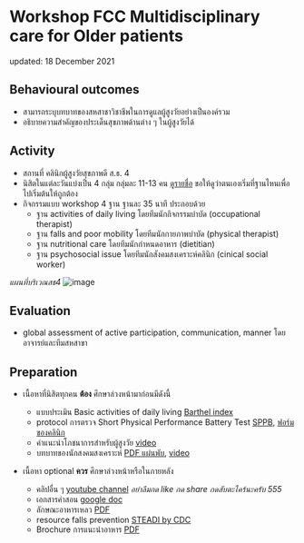 # Workshop FCC Multidisciplinary care for Older patients

updated: 18 December 2021

## Behavioural outcomes
* สามารถระบุบทบาทของสหสาชาวิชาชีพในการดูแลผู้สูงวัยอย่างเป็นองค์รวม
* อธิบายความสำคัญของประเด็นสุขภาพด้านต่าง ๆ ในผู้สูงวัยได้

## Activity
* สถานที่ คลินิกผู้สูงวัยสุขภาพดี ส.ธ. 4
* นิสิตในแต่ละวันแบ่งเป็น 4 กลุ่ม กลุ่มละ 11-13 คน  [ดูรายชื่อ](https://docs.google.com/spreadsheets/d/e/2PACX-1vTzc8_UX0fYdEIOEWYNmfYJqKpw7FHmBBjLvRgezbvhXwT-VILb5e5w6nZjp1gmZZ9nmyP2Yj2TI1Wq/pubhtml) ขอให้ดูว่าตนเองเริ่มที่ฐานไหนเพื่อไปเริ่มต้นให้ถูกต้อง
* กิจกรรมแบบ workshop 4 ฐาน ฐานละ 35 นาที ประกอบด้วย
  *  ฐาน activities of daily living โดยทีมนักกิจกรรมบำบัด (occupational therapist)
  *  ฐาน falls and poor mobility โดยทีมนักกายภาพบำบัด (physical therapist)
  *  ฐาน nutritional care โดยทีมนักกำหนดอาหาร (dietitian)
  *  ฐาน psychosocial issue โดยทีมนักสังคมสงเคราะห์คลินิก (cinical social worker)

*แผนที่บริเวณสธ4*
![image](https://user-images.githubusercontent.com/67822332/109493588-4fbc1300-7abf-11eb-842c-4cd3859efe96.png)

 
## Evaluation
* global assessment of active participation, communication, manner โดยอาจารย์และทีมสหสาขา

## Preparation
* เนื้อหาที่นิสิตทุกคน __ต้อง__ ศึกษาล่วงหน้ามาก่อนมีดังนี้ 
  *  แบบประเมิน Basic activities of daily living [Barthel index](http://www.lpnh.go.th/lphc/file/bathel.pdf)
  *  protocol การตรวจ Short Physical Performance Battery Test [SPPB](https://drive.google.com/file/d/1B0e3Ip_lducG-mOMOLzATt7JhSr27hBF/view?usp=sharing), [ฟอร์มของคลินิก](https://drive.google.com/file/d/1sfv7WJ-FwurK1cU3jWGYN4Yp0XS6tdfb/view?usp=sharing)
  *  คำแนะนำโภชนาการสำหรับผู้สูงวัย [video](https://www.youtube.com/watch?v=10_C_YOslQA)
  *  บทบาทของนักสงคมสงเคราะห์ [PDF แผ่นพับ](https://drive.google.com/file/d/1uQNsLYD_kTIAJ1IzMjzxBsUAGh2T9zyf/view?usp=sharing), [video](https://www.youtube.com/watch?v=0yI4qnuhlLc)

* เนื้อหา optional __ควร__ ศึกษาล่วงหน้าหรือในภายหลัง
  *  คลิปอื่น ๆ [youtube channel](https://www.youtube.com/channel/UCUNk1fPbKpbJQ9SJ7N4yjnQ) _อย่าลืมกด like กด share กดสับตะไคร้นะครับ 555_
  *  เอกสารคำสอน [google doc](https://docs.google.com/document/d/1Y4Ql2DKXxf9FnU6fETwhfyXsUT6D5FLlHcq5fuZU20s/edit?usp=sharing)
  *  ลักษณะอาหารเหลว [PDF](https://drive.google.com/file/d/1bhF3rStkO-1-MhlTxud4R6z2X9XOr0CV/view?usp=sharing)
  *  resource falls prevention [STEADI by CDC](https://www.cdc.gov/steadi/index.html)
  *  Brochure การแนะนำอาหาร [PDF](https://github.com/mdcu/geriatric/blob/main/FCC/dietitians%20brochure.pdf)

